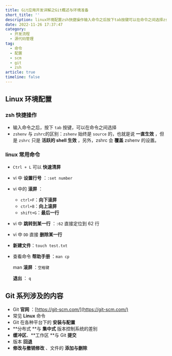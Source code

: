 ```yaml
---
title: Git应用开发详解之Git概述与环境准备
short_title: ''
description: linux环境配置zsh快捷操作输入命令之后按下tab​按键可以在命令之间选择zshenv与zshrc的区别_zshenv​始终是source的也就是说一直生效但是zshrc​只是活跃的shell生效另外zshrc会覆盖zshenv的设置。linux常用命令​ctrll​可以快速清屏vi中设置行号__setnumber​vi中的滚屏_​ctrlf​_向下滚屏​ctrlb​_向上滚屏​shiftg​_最后一行vi中跳转到某一行__​直接定位到行vi中dd​直接删除某一行新建文件_touchtesttxt​查
date: 2022-11-26 17:37:47
category:
  - 开发流程
  - 源代码管理
tag:
  - 命令
  - 配置
  - scm
  - git
  - zsh
article: true
timeline: false
---
```

## Linux 环境配置

### zsh 快捷操作

* 输入命令之后，按下 `tab`​ 按键，可以在命令之间选择
* ​`zshenv`​ 与 `zshrc`​ 的区别：`zshenv`​ 始终是 `source`​ 的，也就是说 **一直生效** ，但是 `zshrc`​ 只是 **活跃的 shell 生效** ，另外，zshrc 会 **覆盖** zshenv 的设置。

### linux 常用命令

* ​`Ctrl + L`​ 可以 **快速清屏**
* vi 中 **设置行号** ：`:set number`​
* vi 中的 **滚屏** ：

  * ​`ctrl+F`​​：**向下滚屏**
  * ​`ctrl+B`​​：**向上滚屏**
  * ​`shift+G`​​：**最后一行**
* vi 中 **跳转到某一行** ：`:62`​ 直接定位到 62 行
* vi 中 `DD`​ 直接 **删除某一行**
* **新建文件**：`touch test.txt`​​
* 查看命令 **帮助手册 ​**：`man cp`​

  man **滚屏 ​**：`空格键`​

  **退出 ​**： `q`​

## Git 系列涉及的内容

* Git **官网** ：[https://git-scm.com/](https://git-scm.com/)
* 常见 **Linux** 命令
* Git 在各种平台下的 **安装与配置**
* **分布式 ​**与 **集中式** 版本控制系统的差别
* **缓冲区**、**工作区 ​**与 Git **提交**
* 版本 **回退**
* **修改与撤销修改** 、文件的 **添加与删除**

‍